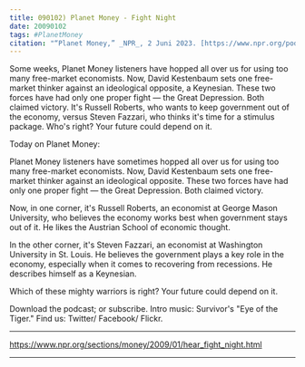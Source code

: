```yaml
---
title: 090102) Planet Money - Fight Night
date: 20090102
tags: #PlanetMoney
citation: "“Planet Money,” _NPR_, 2 Juni 2023. [https://www.npr.org/podcasts/510289/planet-money](https://www.npr.org/podcasts/510289/planet-money) (diakses 4 Juni 2023)."
---
```


Some weeks, Planet Money listeners have hopped all over us for using too many free-market economists. Now, David Kestenbaum sets one free-market thinker against an ideological opposite, a Keynesian. These two forces have had only one proper fight — the Great Depression. Both claimed victory. It's Russell Roberts, who wants to keep government out of the economy, versus Steven Fazzari, who thinks it's time for a stimulus package. Who's right? Your future could depend on it.

Today on Planet Money:

Planet Money listeners have sometimes hopped all over us for using too many free-market economists. Now, David Kestenbaum sets one free-market thinker against an ideological opposite. These two forces have had only one proper fight — the Great Depression. Both claimed victory.

Now, in one corner, it's Russell Roberts, an economist at George Mason University, who believes the economy works best when government stays out of it. He likes the Austrian School of economic thought.

In the other corner, it's Steven Fazzari, an economist at Washington University in St. Louis. He believes the government plays a key role in the economy, especially when it comes to recovering from recessions. He describes himself as a Keynesian.

Which of these mighty warriors is right? Your future could depend on it.

Download the podcast; or subscribe. Intro music: Survivor's "Eye of the Tiger." Find us: Twitter/ Facebook/ Flickr.

----

https://www.npr.org/sections/money/2009/01/hear_fight_night.html



----
